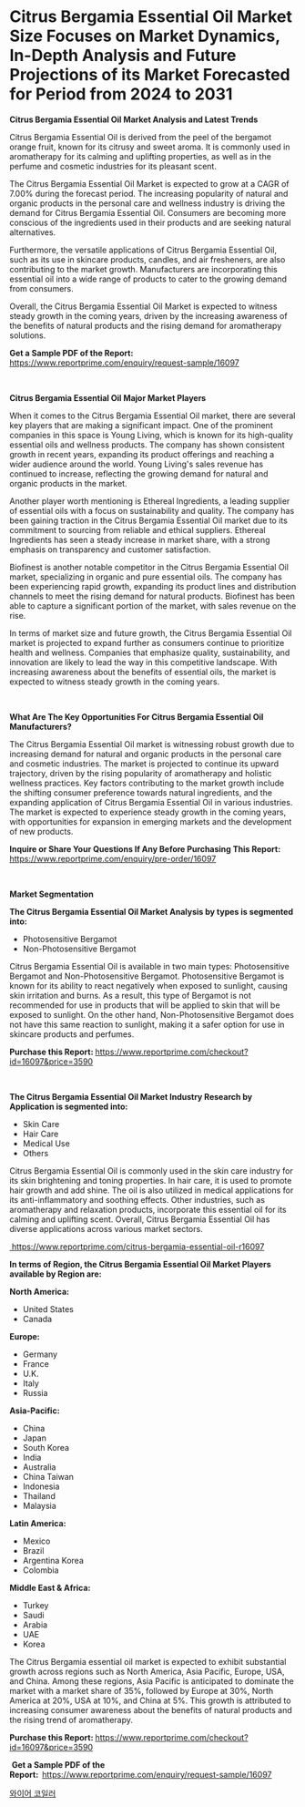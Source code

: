 <p><h1>Citrus Bergamia Essential Oil Market Size Focuses on Market Dynamics, In-Depth Analysis and Future Projections of its Market Forecasted for Period from 2024 to 2031</h1></p><p><strong>Citrus Bergamia Essential Oil Market Analysis and Latest Trends</strong></p>
<p><p>Citrus Bergamia Essential Oil is derived from the peel of the bergamot orange fruit, known for its citrusy and sweet aroma. It is commonly used in aromatherapy for its calming and uplifting properties, as well as in the perfume and cosmetic industries for its pleasant scent.</p><p>The Citrus Bergamia Essential Oil Market is expected to grow at a CAGR of 7.00% during the forecast period. The increasing popularity of natural and organic products in the personal care and wellness industry is driving the demand for Citrus Bergamia Essential Oil. Consumers are becoming more conscious of the ingredients used in their products and are seeking natural alternatives.</p><p>Furthermore, the versatile applications of Citrus Bergamia Essential Oil, such as its use in skincare products, candles, and air fresheners, are also contributing to the market growth. Manufacturers are incorporating this essential oil into a wide range of products to cater to the growing demand from consumers.</p><p>Overall, the Citrus Bergamia Essential Oil Market is expected to witness steady growth in the coming years, driven by the increasing awareness of the benefits of natural products and the rising demand for aromatherapy solutions.</p></p>
<p><strong>Get a Sample PDF of the Report:&nbsp;</strong> <a href="https://www.reportprime.com/enquiry/request-sample/16097">https://www.reportprime.com/enquiry/request-sample/16097</a></p>
<p>&nbsp;</p>
<p><strong>Citrus Bergamia Essential Oil Major Market Players</strong></p>
<p><p>When it comes to the Citrus Bergamia Essential Oil market, there are several key players that are making a significant impact. One of the prominent companies in this space is Young Living, which is known for its high-quality essential oils and wellness products. The company has shown consistent growth in recent years, expanding its product offerings and reaching a wider audience around the world. Young Living's sales revenue has continued to increase, reflecting the growing demand for natural and organic products in the market.</p><p>Another player worth mentioning is Ethereal Ingredients, a leading supplier of essential oils with a focus on sustainability and quality. The company has been gaining traction in the Citrus Bergamia Essential Oil market due to its commitment to sourcing from reliable and ethical suppliers. Ethereal Ingredients has seen a steady increase in market share, with a strong emphasis on transparency and customer satisfaction.</p><p>Biofinest is another notable competitor in the Citrus Bergamia Essential Oil market, specializing in organic and pure essential oils. The company has been experiencing rapid growth, expanding its product lines and distribution channels to meet the rising demand for natural products. Biofinest has been able to capture a significant portion of the market, with sales revenue on the rise.</p><p>In terms of market size and future growth, the Citrus Bergamia Essential Oil market is projected to expand further as consumers continue to prioritize health and wellness. Companies that emphasize quality, sustainability, and innovation are likely to lead the way in this competitive landscape. With increasing awareness about the benefits of essential oils, the market is expected to witness steady growth in the coming years.</p></p>
<p>&nbsp;</p>
<p><strong>What Are The Key Opportunities For Citrus Bergamia Essential Oil Manufacturers?</strong></p>
<p><p>The Citrus Bergamia Essential Oil market is witnessing robust growth due to increasing demand for natural and organic products in the personal care and cosmetic industries. The market is projected to continue its upward trajectory, driven by the rising popularity of aromatherapy and holistic wellness practices. Key factors contributing to the market growth include the shifting consumer preference towards natural ingredients, and the expanding application of Citrus Bergamia Essential Oil in various industries. The market is expected to experience steady growth in the coming years, with opportunities for expansion in emerging markets and the development of new products.</p></p>
<p><strong>Inquire or Share Your Questions If Any Before Purchasing This Report:</strong> <a href="https://www.reportprime.com/enquiry/pre-order/16097">https://www.reportprime.com/enquiry/pre-order/16097</a></p>
<p>&nbsp;</p>
<p><strong>Market Segmentation</strong></p>
<p><strong>The Citrus Bergamia Essential Oil Market Analysis by types is segmented into:</strong></p>
<p><ul><li>Photosensitive Bergamot</li><li>Non-Photosensitive Bergamot</li></ul></p>
<p><p>Citrus Bergamia Essential Oil is available in two main types: Photosensitive Bergamot and Non-Photosensitive Bergamot. Photosensitive Bergamot is known for its ability to react negatively when exposed to sunlight, causing skin irritation and burns. As a result, this type of Bergamot is not recommended for use in products that will be applied to skin that will be exposed to sunlight. On the other hand, Non-Photosensitive Bergamot does not have this same reaction to sunlight, making it a safer option for use in skincare products and perfumes.</p></p>
<p><strong>Purchase this Report:&nbsp;</strong><a href="https://www.reportprime.com/checkout?id=16097&price=3590">https://www.reportprime.com/checkout?id=16097&price=3590</a></p>
<p>&nbsp;</p>
<p><strong>The Citrus Bergamia Essential Oil Market Industry Research by Application is segmented into:</strong></p>
<p><ul><li>Skin Care</li><li>Hair Care</li><li>Medical Use</li><li>Others</li></ul></p>
<p><p>Citrus Bergamia Essential Oil is commonly used in the skin care industry for its skin brightening and toning properties. In hair care, it is used to promote hair growth and add shine. The oil is also utilized in medical applications for its anti-inflammatory and soothing effects. Other industries, such as aromatherapy and relaxation products, incorporate this essential oil for its calming and uplifting scent. Overall, Citrus Bergamia Essential Oil has diverse applications across various market sectors.</p></p>
<p><a href="https://www.reportprime.com/citrus-bergamia-essential-oil-r16097">&nbsp;https://www.reportprime.com/citrus-bergamia-essential-oil-r16097</a></p>
<p><strong>In terms of Region, the Citrus Bergamia Essential Oil Market Players available by Region are:</strong></p>
<p>
    <p> <strong> North America: </strong>
        <ul>
            <li>United States</li>
            <li>Canada</li>
        </ul>
        </p> 
    <p> <strong> Europe: </strong>
        <ul>
            <li>Germany</li>
            <li>France</li>
            <li>U.K.</li>
            <li>Italy</li>
            <li>Russia</li>
        </ul>
        </p> 
    <p> <strong> Asia-Pacific: </strong>
        <ul>
            <li>China</li>
            <li>Japan</li>
            <li>South Korea</li>
            <li>India</li>
            <li>Australia</li>
            <li>China Taiwan</li>
            <li>Indonesia</li>
            <li>Thailand</li>
            <li>Malaysia</li>
        </ul>
        </p> 
    <p> <strong> Latin America: </strong>
        <ul>
            <li>Mexico</li>
            <li>Brazil</li>
            <li>Argentina Korea</li>
            <li>Colombia</li>
        </ul>
        </p> 
    <p> <strong> Middle East & Africa: </strong>
        <ul>
            <li>Turkey</li>
            <li>Saudi</li>
            <li>Arabia</li>
            <li>UAE</li>
            <li>Korea</li>
        </ul>
    </p>
    </p>
<p><p>The Citrus Bergamia essential oil market is expected to exhibit substantial growth across regions such as North America, Asia Pacific, Europe, USA, and China. Among these regions, Asia Pacific is anticipated to dominate the market with a market share of 35%, followed by Europe at 30%, North America at 20%, USA at 10%, and China at 5%. This growth is attributed to increasing consumer awareness about the benefits of natural products and the rising trend of aromatherapy.</p></p>
<p><strong>Purchase this Report: </strong><a href="https://www.reportprime.com/checkout?id=16097&price=3590">https://www.reportprime.com/checkout?id=16097&price=3590</a></p>
<p>&nbsp;<strong>Get a Sample PDF of the Report:&nbsp;&nbsp;</strong><a href="https://www.reportprime.com/enquiry/request-sample/16097">https://www.reportprime.com/enquiry/request-sample/16097</a></p>
<p><strong></strong></p>
<p><p><a href="https://medium.com/@eunicevaughan35/%EC%99%80%EC%9D%B4%EC%96%B4-%EC%BD%94%EC%9D%BC%EB%9F%AC-%EC%8B%9C%EC%9E%A5-%EC%A0%84%EB%9E%B5%EC%A0%81%EC%9D%B8-%ED%86%B5%EC%B0%B0-%EC%99%80%EC%9D%B4%EC%96%B4-%EC%BD%94%EC%9D%BC%EB%9F%AC-%EC%82%B0%EC%97%85%EC%9D%98-%EC%A0%9C%ED%92%88-%EC%A7%84%ED%99%94%EC%99%80-%EC%8B%9C%EC%9E%A5-%EC%84%B8%EB%B6%84%ED%99%94-48473840ad13">와이어 코일러</a></p></p>